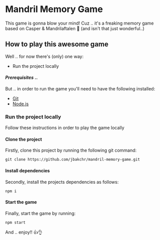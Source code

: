 # Mandril Memory Game

This game is gonna blow your mind! Cuz .. it's a freaking memory game based on Casper & Mandrilaftalen 🥳 (and isn't that just wonderful..)

## How to play this awesome game

Well .. for now there's (only) one way:

- Run the project locally

#### _Prerequisites_ ..

But .. in order to run the game you'll need to have the following installed:

- [Git](https://git-scm.com/)
- [Node.js](https://nodejs.org/en/)

### Run the project locally

Follow these instructions in order to play the game locally

#### Clone the project

Firstly, clone this project by running the following git command:

```git
git clone https://github.com/jbakchr/mandril-memory-game.git
```

#### Install dependencies

Secondly, install the projects dependencies as follows:

```npm
npm i
```

#### Start the game

Finally, start the game by running:

```npm
npm start
```

And .. enjoy!! 👍👌
